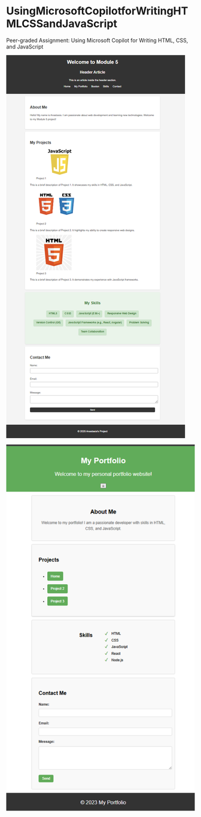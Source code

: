 # UsingMicrosoftCopilotforWritingHTMLCSSandJavaScript

Peer-graded Assignment: Using Microsoft Copilot for Writing HTML, CSS, and JavaScript

![alt text](image.png)

![alt text](image-1.png)
